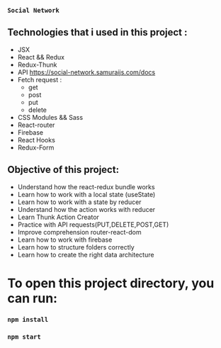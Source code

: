 ### `Social Network`
## Technologies that i used in this project :
  - JSX
  - React && Redux
  - Redux-Thunk
  - API  https://social-network.samuraijs.com/docs
  - Fetch request :
     - get
     - post
     - put
     - delete 
  - CSS Modules && Sass
  - React-router
  - Firebase
  - React Hooks
  - Redux-Form

  


## Objective of this project:
- Understand how the react-redux bundle works
- Learn how to work with a local state (useState)
- Learn how to work with a state by reducer
- Understand how the action works with reducer
- Learn Thunk Action Creator
- Practice with API requests(PUT,DELETE,POST,GET)
- Improve comprehension router-react-dom
- Learn how to work with firebase 
- Learn how to structure folders correctly
- Learn how to create the right data architecture 


# To open this project directory, you can run:

### `npm install`

### `npm start`
















